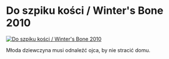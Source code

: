 Do szpiku kości / Winter's Bone 2010 
=============
[![Do szpiku kości / Winter's Bone 2010 ](http://vidos.pl/images/player.gif)](http://vidos.pl/do-szpiku-kosci-winter-s-bone-2010)

 Młoda dziewczyna musi odnaleźć ojca, by nie stracić domu.
